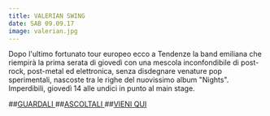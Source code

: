 ```yaml
---
title: VALERIAN SWING
date: SAB 09.09.17
image: valerian.jpg
---
```


Dopo l'ultimo fortunato tour europeo ecco a Tendenze la band emiliana che riempirà la prima serata di giovedì con una mescola inconfondibile di post-rock, post-metal ed elettronica, senza disdegnare venature pop sperimentali, nascoste tra le righe del nuovissimo album "Nights".
Imperdibili, giovedì 14 alle undici in punto al main stage.

##<a href="https://youtu.be/vbCikXBIEXc" target="_blank" rel="noopener">GUARDALI  </a>
##<a href="https://valerianswing.bandcamp.com/" target="_blank" rel="noopener">ASCOLTALI  </a>
##<a href="https://www.facebook.com/events/134545643795640/" target="_blank" rel="noopener">VIENI QUI  </a>